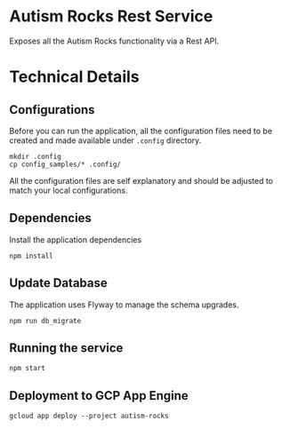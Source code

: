 Autism Rocks Rest Service
=========================

Exposes all the Autism Rocks functionality via a Rest API.


Technical Details
=================

Configurations
--------------
Before you can run the application, all the configuration files need to be created and made available under `.config` directory.

    mkdir .config
    cp config_samples/* .config/
    
All the configuration files are self explanatory and should be adjusted to match your local configurations.


Dependencies
------------
Install the application dependencies

    npm install
    
Update Database
---------------
The application uses Flyway to manage the schema upgrades.

    npm run db_migrate 
    
Running the service
-------------------   

    npm start
    
    
Deployment to GCP App Engine
----------------------------

    gcloud app deploy --project autism-rocks